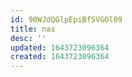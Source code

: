 ```yaml
---
id: 90WJdQGlpEpiBfSVGOl09
title: nas
desc: ''
updated: 1643723096364
created: 1643723096364
---
```


